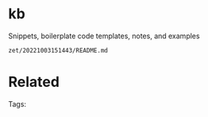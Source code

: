 # kb
Snippets, boilerplate code templates, notes, and examples

` zet/20221003151443/README.md `

# Related


Tags:

    
